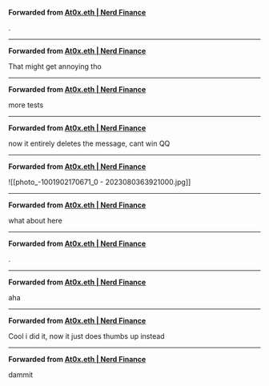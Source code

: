 **Forwarded from [At0x.eth | Nerd Finance](https://t.me/At0xNQ)**

.

***

**Forwarded from [At0x.eth | Nerd Finance](https://t.me/At0xNQ)**

That might get annoying tho

***

**Forwarded from [At0x.eth | Nerd Finance](https://t.me/At0xNQ)**

more tests

***

**Forwarded from [At0x.eth | Nerd Finance](https://t.me/At0xNQ)**

now it entirely deletes the message, cant win QQ

***

**Forwarded from [At0x.eth | Nerd Finance](https://t.me/At0xNQ)**

![[photo_-1001902170671_0 - 2023080363921000.jpg]]



***

**Forwarded from [At0x.eth | Nerd Finance](https://t.me/At0xNQ)**

what about here

***

**Forwarded from [At0x.eth | Nerd Finance](https://t.me/At0xNQ)**

.

***

**Forwarded from [At0x.eth | Nerd Finance](https://t.me/At0xNQ)**

aha

***

**Forwarded from [At0x.eth | Nerd Finance](https://t.me/At0xNQ)**

Cool i did it, now it just does thumbs up instead

***

**Forwarded from [At0x.eth | Nerd Finance](https://t.me/At0xNQ)**

dammit
